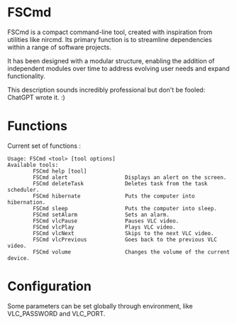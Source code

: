 # FSCmd

FSCmd is a compact command-line tool, created with inspiration from utilities like nircmd. 
Its primary function is to streamline dependencies within a range of software projects.

It has been designed with a modular structure, enabling the addition of independent modules over time to address evolving user needs and expand functionality.

This description sounds incredibly professional but don't be fooled: ChatGPT wrote it. :)

# Functions

Current set of functions : 

```
Usage: FSCmd <tool> [tool options]
Available tools:
        FSCmd help [tool]
        FSCmd alert                  Displays an alert on the screen.
        FSCmd deleteTask             Deletes task from the task scheduler.
        FSCmd hibernate              Puts the computer into hibernation.
        FSCmd sleep                  Puts the computer into sleep.
        FSCmd setAlarm               Sets an alarm.
        FSCmd vlcPause               Pauses VLC video.
        FSCmd vlcPlay                Plays VLC video.
        FSCmd vlcNext                Skips to the next VLC video.
        FSCmd vlcPrevious            Goes back to the previous VLC video.
        FSCmd volume                 Changes the volume of the current device.
```

# Configuration

Some parameters can be set globally through environment, like VLC_PASSWORD and VLC_PORT.
